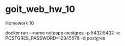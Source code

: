 # goit_web_hw_10
Homework 10

docker run --name noteapp-postgres -p 5432:5432 -e POSTGRES_PASSWORD=12345678 -d postgres
